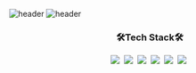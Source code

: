 
<!--
**tndms753/tndms753** is a ✨ _special_ ✨ repository because its `README.md` (this file) appears on your GitHub profile.

Here are some ideas to get you started:

- 🔭 I’m currently working on ...
- 🌱 I’m currently learning ...
- 👯 I’m looking to collaborate on ...
- 🤔 I’m looking for help with ...
- 💬 Ask me about ...
- 📫 How to reach me: ...
- 😄 Pronouns: ...
- ⚡ Fun fact: ...
-->

<!-- ![header](https://capsule-render.vercel.app/api?text=capsule_render&animation=fadeIn) -->
<!-- <img src="https://capsule-render.vercel.app/api?type=slice&color=5433FF&height=300&section=header&text=JiEun%20Song&fontSize=90" /> -->
![header](https://capsule-render.vercel.app/api?type=slice&color=F4BBBB&height=300&section=header&text=JiEun%20Song&fontSize=90&animation=blinking)
![header](https://capsule-render.vercel.app/api?type=Cylinder&text=capsule_render&animation=blinking&color=F8B195)

<h3 align="center">🛠Tech Stack🛠</h3>

<p align="center">
<img src="https://img.shields.io/badge/html-E34F26?style=flat-square&logo=Python&logoColor=white"/></a>&nbsp
<img src="https://img.shields.io/badge/CSS3-1572B6?style=flat-square&logo=Python&logoColor=white"/></a>&nbsp
<img src="https://img.shields.io/badge/JavaScript-F7DF1E?style=flat-square&logo=Python&logoColor=white"/></a>&nbsp
<img src="https://img.shields.io/badge/React-61DAFB?style=flat-square&logo=Python&logoColor=white"/></a>&nbsp
<img src="https://img.shields.io/badge/Redux-764ABC?style=flat-square&logo=Python&logoColor=white"/></a>&nbsp
<img src="https://img.shields.io/badge/styled-components-DB7093?style=flat-square&logo=Python&logoColor=white"/></a>&nbsp
<!-- ![](https://img.shields.io/badge/html-E34F26?style=flat-square&logo=Python&logoColor=white)![](https://img.shields.io/badge/CSS3-1572B6?style=flat-square&logo=Python&logoColor=white) -->
</p>

